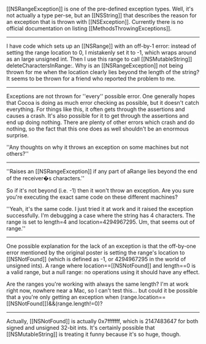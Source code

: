 [[NSRangeException]] is one of the pre-defined exception types.  Well, it's not actually a type per-se, but an [[NSString]] that describes the reason for an exception that is thrown with [[NSException]].  Currently there is no official documentation on listing [[MethodsThrowingExceptions]].

----

I have code which sets up an [[NSRange]] with an off-by-1 error: instead of setting the range location to 0, I mistakenly set it to -1, which wraps around as an large unsigned int. Then I use this range to call [[NSMutableString]] deleteCharactersInRange:. Why is an [[NSRangeException]] not being thrown for me when the location clearly lies beyond the length of the string? It seems to be thrown for a friend who reported the problem to me.

----

Exceptions are not thrown for ''every'' possible error. One generally hopes that Cocoa is doing as much error checking as possible, but it doesn't catch everything. For things like this, it often gets through the assertions and causes a crash. It's also possible for it to get through the assertions and end up doing nothing. There are plenty of other errors which crash and do nothing, so the fact that this one does as well shouldn't be an enormous surprise.

''Any thoughts on why it throws an exception on some machines but not others?''

----

''Raises an [[NSRangeException]] if any part of aRange lies beyond the end of the receiver�s characters.''

So if it's not beyond (i.e. -1) then it won't throw an exception. Are you sure you're executing the exact same code on these different machines?

''Yeah, it's the same code. I just tried it at work and it raised the exception successfully. I'm debugging a case where the string has 4 characters. The range is set to length=4 and location=4294967295. Um, that seems out of range.''

----

One possible explanation for the lack of an exception is that the off-by-one error mentioned by the original poster is setting the range's location to [[NSNotFound]] (which is defined as -1, or 4294967295 in the world of unsigned ints). A range where location==[[NSNotFound]] and length==0 is a valid range, but a null range: no operations using it should have any effect.

Are the ranges you're working with always the same length? I'm at work right now, nowhere near a Mac, so I can't test this... but could it be possible that a you're only getting an exception when (range.location==[[NSNotFound]])&&(range.length!=0)? 

----

Actually, [[NSNotFound]] is actually 0x7fffffff, which is 2147483647 for both signed and unsigned 32-bit ints. It's certainly possible that [[NSMutableString]] is treating it funny because it's so huge, though.